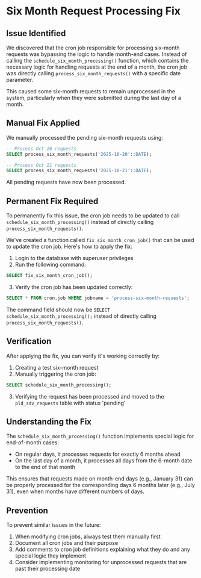 # Six Month Request Processing Fix

## Issue Identified

We discovered that the cron job responsible for processing six-month requests was bypassing the logic to handle month-end cases. Instead of calling the `schedule_six_month_processing()` function, which contains the necessary logic for handling requests at the end of a month, the cron job was directly calling `process_six_month_requests()` with a specific date parameter.

This caused some six-month requests to remain unprocessed in the system, particularly when they were submitted during the last day of a month.

## Manual Fix Applied

We manually processed the pending six-month requests using:

```sql
-- Process Oct 20 requests
SELECT process_six_month_requests('2025-10-20'::DATE);

-- Process Oct 21 requests
SELECT process_six_month_requests('2025-10-21'::DATE);
```

All pending requests have now been processed.

## Permanent Fix Required

To permanently fix this issue, the cron job needs to be updated to call `schedule_six_month_processing()` instead of directly calling `process_six_month_requests()`.

We've created a function called `fix_six_month_cron_job()` that can be used to update the cron job. Here's how to apply the fix:

1. Login to the database with superuser privileges
2. Run the following command:

```sql
SELECT fix_six_month_cron_job();
```

3. Verify the cron job has been updated correctly:

```sql
SELECT * FROM cron.job WHERE jobname = 'process-six-month-requests';
```

The command field should now be `SELECT schedule_six_month_processing();` instead of directly calling `process_six_month_requests()`.

## Verification

After applying the fix, you can verify it's working correctly by:

1. Creating a test six-month request
2. Manually triggering the cron job:

```sql
SELECT schedule_six_month_processing();
```

3. Verifying the request has been processed and moved to the `pld_sdv_requests` table with status 'pending'

## Understanding the Fix

The `schedule_six_month_processing()` function implements special logic for end-of-month cases:

- On regular days, it processes requests for exactly 6 months ahead
- On the last day of a month, it processes all days from the 6-month date to the end of that month

This ensures that requests made on month-end days (e.g., January 31) can be properly processed for the corresponding days 6 months later (e.g., July 31), even when months have different numbers of days.

## Prevention

To prevent similar issues in the future:

1. When modifying cron jobs, always test them manually first
2. Document all cron jobs and their purpose
3. Add comments to cron job definitions explaining what they do and any special logic they implement
4. Consider implementing monitoring for unprocessed requests that are past their processing date
